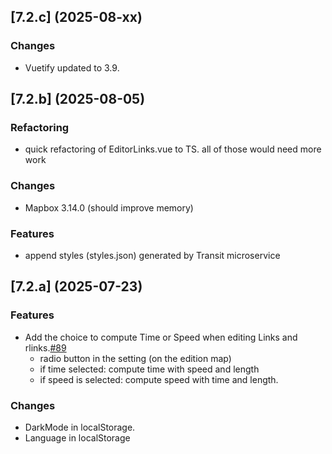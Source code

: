 ## [7.2.c] (2025-08-xx)
### Changes
* Vuetify updated to 3.9. 

## [7.2.b] (2025-08-05)
### Refactoring
* quick refactoring of EditorLinks.vue to TS. all of those would need more work

### Changes
* Mapbox 3.14.0 (should improve memory)

### Features
* append styles (styles.json) generated by Transit microservice

## [7.2.a] (2025-07-23)
### Features
* Add the choice to compute Time or Speed when editing Links and rlinks.[#89](https://github.com/systragroup/quetzal-network-editor/issues/589)
    * radio button in the setting (on the edition map)
    * if time selected: compute time with speed and length
    * if speed is selected: compute speed with time and length.

### Changes
* DarkMode in localStorage.
* Language in localStorage
